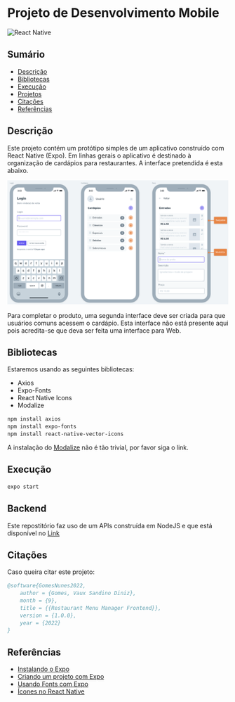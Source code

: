 # Projeto de Desenvolvimento Mobile

![React Native](https://img.shields.io/badge/react_native-%2320232a.svg?style=for-the-badge&logo=react&logoColor=%2361DAFB)

## Sumário

- [Descrição](#descrição)
- [Bibliotecas](#bibliotecas)
- [Execução](#execução)
- [Projetos](#releases)
- [Citações](#citações)
- [Referências](#referências)

## Descrição

Este projeto contém um protótipo simples de um aplicativo construído com React Native (Expo). Em linhas gerais o aplicativo é destinado à organização de cardápios para restaurantes. A interface pretendida é esta abaixo.

![img](./assets/imgs/template/wireframe.png)

Para completar o produto, uma segunda interface deve ser criada para que usuários comuns acessem o cardápio. Esta interface não está presente aqui pois acredita-se que deva ser feita uma interface para Web.

## Bibliotecas

Estaremos usando as seguintes bibliotecas:

- Axios
- Expo-Fonts
- React Native Icons
- Modalize

```sh
npm install axios
npm install expo-fonts
npm install react-native-vector-icons
```

A instalação do [Modalize](https://jeremybarbet.github.io/react-native-modalize/#/INSTALLATION) não é tão trivial, por favor siga o link.

## Execução

```sh
expo start
```

## Backend

Este repostitório faz uso de um APIs construída em NodeJS e que está disponível no [Link](https://github.com/vauxgomes/restaurant-menu-management-backend)

## Citações

Caso queira citar este projeto:

```bibtex
@software{GomesNunes2022,
    author = {Gomes, Vaux Sandino Diniz},
    month = {9},
    title = {{Restaurant Menu Manager Frontend}},
    version = {1.0.0},
    year = {2022}
}
```

## Referências
- [Instalando o Expo](https://docs.expo.dev/get-started/installation/)
- [Criando um projeto com Expo](https://docs.expo.dev/get-started/create-a-new-app/)
- [Usando Fonts com Expo](https://docs.expo.dev/guides/using-custom-fonts/)
- [Ícones no React Native](https://developerplus.com.br/como-usar-icones-com-react-native-vector-icons-no-react-native/)
